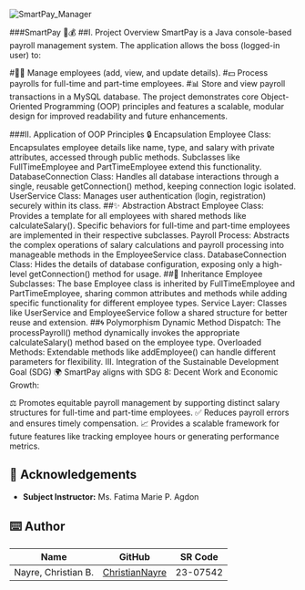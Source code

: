 ![SmartPay_Manager](https://github.com/user-attachments/assets/f115549d-d7b5-4967-b666-8b8f76dfec45)


###SmartPay 🏢💰
##I. Project Overview
SmartPay is a Java console-based payroll management system. The application allows the boss (logged-in user) to:

#🧑‍💼 Manage employees (add, view, and update details).
#💵 Process payrolls for full-time and part-time employees.
#📊 Store and view payroll transactions in a MySQL database.
The project demonstrates core Object-Oriented Programming (OOP) principles and features a scalable, modular design for improved readability and future enhancements.

###II. Application of OOP Principles
🔒 Encapsulation
Employee Class:
Encapsulates employee details like name, type, and salary with private attributes, accessed through public methods. Subclasses like FullTimeEmployee and PartTimeEmployee extend this functionality.
DatabaseConnection Class:
Handles all database interactions through a single, reusable getConnection() method, keeping connection logic isolated.
UserService Class:
Manages user authentication (login, registration) securely within its class.
##✨ Abstraction
Abstract Employee Class:
Provides a template for all employees with shared methods like calculateSalary(). Specific behaviors for full-time and part-time employees are implemented in their respective subclasses.
Payroll Process:
Abstracts the complex operations of salary calculations and payroll processing into manageable methods in the EmployeeService class.
DatabaseConnection Class:
Hides the details of database configuration, exposing only a high-level getConnection() method for usage.
##🧬 Inheritance
Employee Subclasses:
The base Employee class is inherited by FullTimeEmployee and PartTimeEmployee, sharing common attributes and methods while adding specific functionality for different employee types.
Service Layer:
Classes like UserService and EmployeeService follow a shared structure for better reuse and extension.
##🌀 Polymorphism
Dynamic Method Dispatch:
The processPayroll() method dynamically invokes the appropriate calculateSalary() method based on the employee type.
Overloaded Methods:
Extendable methods like addEmployee() can handle different parameters for flexibility.
III. Integration of the Sustainable Development Goal (SDG) 🌍
SmartPay aligns with SDG 8: Decent Work and Economic Growth:

⚖️ Promotes equitable payroll management by supporting distinct salary structures for full-time and part-time employees.
✅ Reduces payroll errors and ensures timely compensation.
📈 Provides a scalable framework for future features like tracking employee hours or generating performance metrics.


## 🤍 Acknowledgements

- **Subject Instructor:** Ms. Fatima Marie P. Agdon

## ⌨️ Author

| Name                             | GitHub                                                | SR Code     |
|----------------------------------|-------------------------------------------------------|-------------|
| Nayre, Christian B. | [ChristianNayre](https://github.com/Christian-Nayre) | 23-07542   |
